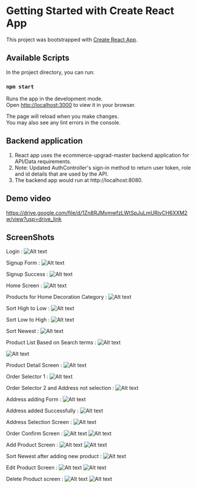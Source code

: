 # Getting Started with Create React App

This project was bootstrapped with [Create React App](https://github.com/facebook/create-react-app).

## Available Scripts

In the project directory, you can run:

### `npm start`

Runs the app in the development mode.\
Open [http://localhost:3000](http://localhost:3000) to view it in your browser.

The page will reload when you make changes.\
You may also see any lint errors in the console.

## Backend application

1. React app uses the ecommerce-upgrad-master backend application for API/Data requirements.
2. Note: Updated AuthController's sign-in method to return user token, role and id details that are used by the API.
3. The backend app would run at http://localhost:8080.

## Demo video
https://drive.google.com/file/d/1Zn8RJMymwfzLWtSpJuLmURiyCH6XXM2w/view?usp=drive_link

## ScreenShots
Login : 
![Alt text](0_login_screen.png) 

Signup Form :
![Alt text](1_signup_screen.png) 

Signup Success :
![Alt text](2_signup_success.png) 

Home Screen :
![Alt text](3_home_screen.png) 

Products for Home Decoration Category :
![Alt text](4_home_decoration_category.png) 

Sort High to Low :
![Alt text](5_sort_high_to_low.png) 

Sort Low to High : 
![Alt text](6_sort_low_to_high.png) 

Sort Newest : 
![Alt text](7_sort_newest.png) 

Product List Based on Search terms :
![Alt text](8_product_showing_basedon_search_terms.png) 

![Alt text](9_show_the_item_with_matching_text.png) 

Product Detail Screen :
![Alt text](10_product_detail_screen.png) 

Order Selector 1 :
![Alt text](11_order_selector_screen1.png) 

Order Selector 2 and Address not selection : 
![Alt text](12_address_not_selection_error.png) 

Address adding Form : 
![Alt text](13_address_add_screen.png) 

Address added Successfully : 
![Alt text](14_address_added_successfully.png) 

Address Selection Screen :
![Alt text](13_1_address_selection_screen.png)

Order Confirm Screen :
![Alt text](15_confirm_order.png) 
![Alt text](16_order_placed_successfully.png) 

Add Product Screen :
![Alt text](17_add_product_screen.png) 
![Alt text](18_add_product_success.png) 

Sort Newest after adding new product : 
![Alt text](19_sort_newest_after_adding_product.png) 

Edit Product Screen : 
![Alt text](20_edit_product_screen.png) 
![Alt text](21_edit_product_success.png) 

Delete Product screen : 
![Alt text](22_delete_product_confirmation.png)
![Alt text](23_delete_product_success.png)
